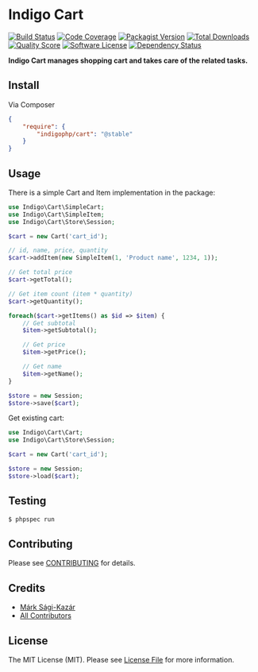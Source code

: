# Indigo Cart

[![Build Status](https://img.shields.io/travis/indigophp/cart/develop.svg?style=flat-square)](https://travis-ci.org/indigophp/cart)
[![Code Coverage](https://img.shields.io/scrutinizer/coverage/g/indigophp/cart.svg?style=flat-square)](https://scrutinizer-ci.com/g/indigophp/cart)
[![Packagist Version](https://img.shields.io/packagist/v/indigophp/cart.svg?style=flat-square)](https://packagist.org/packages/indigophp/cart)
[![Total Downloads](https://img.shields.io/packagist/dt/indigophp/cart.svg?style=flat-square)](https://packagist.org/packages/indigophp/cart)
[![Quality Score](https://img.shields.io/scrutinizer/g/indigophp/cart.svg?style=flat-square)](https://scrutinizer-ci.com/g/indigophp/cart)
[![Software License](https://img.shields.io/badge/license-MIT-brightgreen.svg?style=flat-square)](LICENSE.md)
[![Dependency Status](https://www.versioneye.com/user/projects/53c95da0c2756785da000026/badge.svg?style=flat)](https://www.versioneye.com/user/projects/53c95da0c2756785da000026)

**Indigo Cart manages shopping cart and takes care of the related tasks.**


## Install

Via Composer

``` json
{
    "require": {
        "indigophp/cart": "@stable"
    }
}
```


## Usage

There is a simple Cart and Item implementation in the package:

``` php
use Indigo\Cart\SimpleCart;
use Indigo\Cart\SimpleItem;
use Indigo\Cart\Store\Session;

$cart = new Cart('cart_id');

// id, name, price, quantity
$cart->addItem(new SimpleItem(1, 'Product name', 1234, 1));

// Get total price
$cart->getTotal();

// Get item count (item * quantity)
$cart->getQuantity();

foreach($cart->getItems() as $id => $item) {
    // Get subtotal
    $item->getSubtotal();

    // Get price
    $item->getPrice();

    // Get name
    $item->getName();
}

$store = new Session;
$store->save($cart);
```

Get existing cart:

``` php
use Indigo\Cart\Cart;
use Indigo\Cart\Store\Session;

$cart = new Cart('cart_id');

$store = new Session;
$store->load($cart);
```


## Testing

``` bash
$ phpspec run
```


## Contributing

Please see [CONTRIBUTING](https://github.com/indigophp/cart/blob/develop/CONTRIBUTING.md) for details.


## Credits

- [Márk Sági-Kazár](https://github.com/sagikazarmark)
- [All Contributors](https://github.com/indigophp/cart/contributors)


## License

The MIT License (MIT). Please see [License File](https://github.com/indigophp/cart/blob/develop/LICENSE) for more information.
